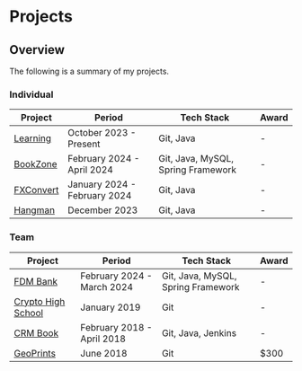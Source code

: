 # Projects

## Overview
The following is a summary of my projects.

### Individual
Project                                                                        | Period                       | Tech Stack | Award
------------------------------------------------------------------------------ | ---------------------------- | ---------- | ------
[Learning](https://github.com/shumarb/learning)                                | October 2023 - Present       | Git, Java  | -
[BookZone](https://github.com/shumarb/projects/tree/main/projects/bookZone)    | February 2024 - April 2024   | Git, Java, MySQL, Spring Framework | -
[FXConvert](https://github.com/shumarb/projects/tree/main/projects/fxconvert)  | January 2024 - February 2024 | Git, Java  | -
[Hangman](https://github.com/shumarb/projects/tree/main/projects/hangman)      | December 2023		          | Git, Java  | -

### Team
Project                                                                        | Period                       | Tech Stack | Award
------------------------------------------------------------------------------ | ---------------------------- | -----------| ------
[FDM Bank](https://github.com/shumarb/projects/tree/main/projects/fdmbank)     | February 2024 - March 2024   | Git, Java,  MySQL, Spring Framework | -
[Crypto High School](https://github.com/shumarb/crypto-high-school)            | January 2019		          | Git | -
[CRM Book](https://github.com/shumarb/cs2103)                                  | February 2018 - April 2018   | Git, Java, Jenkins | -
[GeoPrints](https://github.com/2018-MTC-dynamicoders/geoprints)                | June 2018 		              | Git | $300

